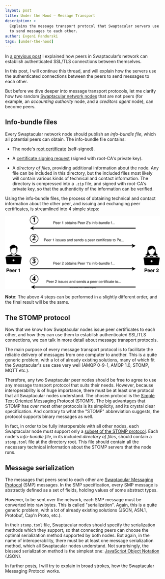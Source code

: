 ```yaml
---
layout: post
title: Under the Hood — Message Transport
description: >
  Explains the message transport protocol that Swaptacular servers use
  to send messages to each other.
author: Evgeni Pandurski
tags: [under-the-hood]
---
```


In [a previous post](/2023/04/26/under-the-hood-peer-connections/) I
explained how peers in Swaptacular’s network can establish authenticated
SSL/TLS connections between themselves.

In this post, I will continue this thread, and will explain how the servers
use the authenticated connections between the peers to send messages to each
other.

<!--more-->

But before we dive deeper into message transport protocols, let me clarify
how two random [Swaptacular network nodes](/overview/) that are not peers
(for example, an *accounting authority* node, and a *creditors agent* node),
can become peers.

## Info-bundle files

Every Swaptacular network node should publish an *info-bundle file*, which
all potential peers can obtain. The info-bundle file contains:

- The node's [root certificate](/public/docs/swpt-certificates.pdf)
  (self-signed).

- A [certificate signing
  request](https://en.wikipedia.org/wiki/Certificate_signing_request)
  (signed with root-CA's private key).

- A *directory of files*, providing additional information about the node.
  Any file can be included in this directory, but the included files most
  likely will contain various kinds of technical and contact information.
  The directory is compressed into a `.zip` file, and signed with root-CA's
  private key, so that the authenticity of the information can be verified.

Using the info-bundle files, the process of obtaining technical and contact
information about the other peer, and issuing and exchanging peer
certificates, is streamlined into 4 simple steps:

<div class="message">
  <img src="/images/peers-infobundles.svg"
       alt="The 4 steps of issuing and exchanging peer certificates">
</div>

**Note:** The above 4 steps can be performed in a slightly different order,
and the final result will be the same.

## The STOMP protocol

Now that we know how Swaptacular nodes issue peer certificates to each
other, and how they can use them to establish authenticated SSL/TLS
connections, we can talk in more detail about message transport protocols.

The main purpose of every message transport protocol is to facilitate the
reliable delivery of messages from one computer to another. This is a quite
generic problem, with a lot of already existing solutions, many of which fit
the Swaptacular's use case very well (AMQP 0-9-1, AMQP 1.0, STOMP, MQTT
etc.).

Therefore, any two Swaptacular peer nodes should be free to agree to use any
message transport protocol that suits their needs. However, because
interoperability is of huge importance, there must be at least one protocol
that all Swaptacular nodes understand. The chosen protocol is the [Simple
Text Oriented Messaging Protocol](https://stomp.github.io/) (STOMP). The big
advantages that STOMP has over most other protocols is its simplicity, and
its crystal clear specification. And contrary to what the "STOMP"
abbreviation suggests, the protocol supports binary messages as well.

In fact, in order to be fully interoperable with all other nodes, each
Swaptacular node must support only a [subset of the STOMP
protocol](/public/docs/swpt-stomp.pdf). Each node's *info-bundle file*, in
its included *directory of files*, should contain a `stomp.toml` file at the
directory root. This file should contain all the necessary technical
information about the STOMP servers that the node runs.

## Message serialization

The messages that peers send to each other are [Swaptacular Messaging
Protocol](/public/docs/protocol.pdf) (SMP) messages. In the SMP
specification, every SMP message is abstractly defined as a set of fields,
holding values of some abstract types.

However, to be sent over the network, each SMP message must be converted
into raw bytes. This is called "serialization". Again, this is a quite
generic problem, with a lot of already existing solutions (JSON, ASN.1,
Protobuf, Cap'n Proto, etc.).

In their `stomp.toml` file, Swaptacular nodes should specify the
serialization methods which they support, so that connecting peers can
choose the optimal serialization method supported by both nodes. But again,
in the name of interoperability, there must be at least one message
serialization method, which all Swaptacular nodes understand. Not
surprisingly, the blessed serialization method is the simplest one:
[JavaScript Object Notation](/public/docs/protocol-json.pdf) (JSON).

In further posts, I will try to explain in broad strokes, how the
Swaptacular Messaging Protocol works.
